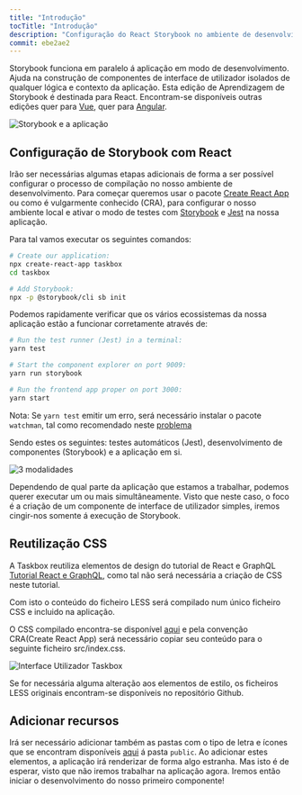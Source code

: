 ```yaml
---
title: "Introdução"
tocTitle: "Introdução"
description: "Configuração do React Storybook no ambiente de desenvolvimento"
commit: ebe2ae2
---
```


Storybook funciona em paralelo á aplicação em modo de desenvolvimento.
Ajuda na construção de componentes de interface de utilizador isolados de qualquer lógica e contexto da aplicação.
Esta edição de Aprendizagem de Storybook é destinada para React.
Encontram-se disponíveis outras edições quer para [Vue](/vue/pt/get-started), quer para [Angular](/angular/pt/get-started).

![Storybook e a aplicação](/storybook-relationship.jpg)

## Configuração de Storybook com React

Irão ser necessárias algumas etapas adicionais de forma a ser possível configurar o processo de compilação no nosso ambiente de desenvolvimento.
Para começar queremos usar o pacote [Create React App](https://github.com/facebook/create-react-app) ou como é vulgarmente conhecido (CRA), para configurar o nosso ambiente local e ativar o modo de testes com [Storybook](https://storybook.js.org/) e
[Jest](https://facebook.github.io/jest/) na nossa aplicação.

Para tal vamos executar os seguintes comandos:

```bash
# Create our application:
npx create-react-app taskbox
cd taskbox

# Add Storybook:
npx -p @storybook/cli sb init
```

Podemos rapidamente verificar que os vários ecossistemas da nossa aplicação estão a funcionar corretamente através de:

```bash
# Run the test runner (Jest) in a terminal:
yarn test

# Start the component explorer on port 9009:
yarn run storybook

# Run the frontend app proper on port 3000:
yarn start
```

<div class="aside">
  Nota: Se <code>yarn test</code> emitir um erro, será necessário instalar o pacote <code>watchman</code>, tal como recomendado neste <a href="https://github.com/facebook/create-react-app/issues/871#issuecomment-252297884">problema</a>
</div>

Sendo estes os seguintes: testes automáticos (Jest), desenvolvimento de componentes (Storybook) e a aplicação em si.

![3 modalidades](/app-three-modalities.png)

Dependendo de qual parte da aplicação que estamos a trabalhar, podemos querer executar um ou mais simultâneamente.
Visto que neste caso, o foco é a criação de um componente de interface de utilizador simples, iremos cingir-nos somente á execução de Storybook.

## Reutilização CSS

A Taskbox reutiliza elementos de design do tutorial de React e GraphQL
[Tutorial React e GraphQL](https://blog.hichroma.com/graphql-react-tutorial-part-1-6-d0691af25858), como tal não será necessária a criação de CSS neste tutorial.

Com isto o conteúdo do ficheiro LESS será compilado num único ficheiro CSS e incluido na aplicação.

O CSS compilado encontra-se disponível [aqui](https://github.com/chromaui/learnstorybook-code/blob/master/src/index.css) e pela convenção CRA(Create React App) será necessário copiar seu conteúdo para o seguinte ficheiro src/index.css.

![Interface Utilizador Taskbox](/ss-browserchrome-taskbox-learnstorybook.png)

<div class="aside">
  Se for necessária alguma alteração aos elementos de estilo, os ficheiros LESS originais encontram-se disponíveis no repositório Github.
</div>

## Adicionar recursos

Irá ser necessário adicionar também as pastas com o tipo de letra e ícones que se encontram disponíveis [aqui](https://github.com/chromaui/learnstorybook-code/tree/master/public) á pasta `public`. Ao adicionar estes elementos, a aplicação irá renderizar de forma algo estranha.
Mas isto é de esperar, visto que não iremos trabalhar na aplicação agora.
Iremos então iniciar o desenvolvimento do nosso primeiro componente!
